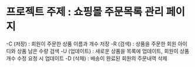 # 프로젝트 주제 : 쇼핑몰 주문목록 관리 페이지

-C (저장) : 회원이 주문한 상품 이름과 개수 저장
-R (검색) : 상품을 주문한 회원 아이디와 상품 남은 수량 검색 
-U (업데이트) : 새로운 상품을 목록에 업데이트, 회원이 상품 개수 수정 요청 시 업데이트
-D (삭제) : 배송이 완료된 회원의 주문내역 삭제
